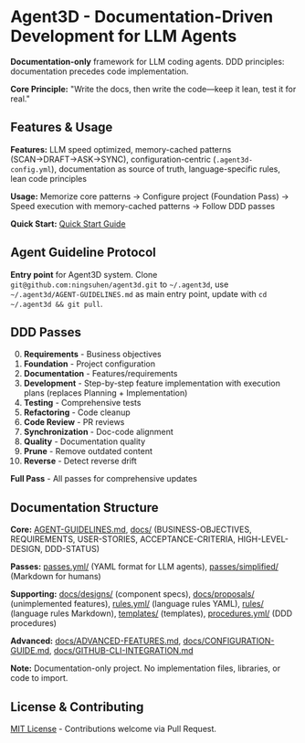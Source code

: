 # Agent3D - Documentation-Driven Development for LLM Agents

**Documentation-only** framework for LLM coding agents. DDD principles: documentation precedes code implementation.

**Core Principle:** "Write the docs, then write the code—keep it lean, test it for real."

## Features & Usage

**Features:** LLM speed optimized, memory-cached patterns (SCAN→DRAFT→ASK→SYNC), configuration-centric (`.agent3d-config.yml`), documentation as source of truth, language-specific rules, lean code principles

**Usage:** Memorize core patterns → Configure project (Foundation Pass) → Speed execution with memory-cached patterns → Follow DDD passes

**Quick Start:** [Quick Start Guide](docs/QUICK-START.md)

## Agent Guideline Protocol

**Entry point** for Agent3D system. Clone `git@github.com:ningsuhen/agent3d.git` to `~/.agent3d`, use `~/.agent3d/AGENT-GUIDELINES.md` as main entry point, update with `cd ~/.agent3d && git pull`.

## DDD Passes

0. **Requirements** - Business objectives
1. **Foundation** - Project configuration
2. **Documentation** - Features/requirements
3. **Development** - Step-by-step feature implementation with execution plans (replaces Planning + Implementation)
4. **Testing** - Comprehensive tests
5. **Refactoring** - Code cleanup
6. **Code Review** - PR reviews
7. **Synchronization** - Doc-code alignment
8. **Quality** - Documentation quality
9. **Prune** - Remove outdated content
10. **Reverse** - Detect reverse drift

**Full Pass** - All passes for comprehensive updates

## Documentation Structure

**Core:** [AGENT-GUIDELINES.md](AGENT-GUIDELINES.md), [docs/](docs/) (BUSINESS-OBJECTIVES, REQUIREMENTS, USER-STORIES, ACCEPTANCE-CRITERIA, HIGH-LEVEL-DESIGN, DDD-STATUS)

**Passes:** [passes.yml/](passes.yml/) (YAML format for LLM agents), [passes/simplified/](passes/simplified/) (Markdown for humans)

**Supporting:** [docs/designs/](docs/designs/) (component specs), [docs/proposals/](docs/proposals/) (unimplemented features), [rules.yml/](rules.yml/) (language rules YAML), [rules/](rules/) (language rules Markdown), [templates/](templates/) (templates), [procedures.yml/](procedures.yml/) (DDD procedures)

**Advanced:** [docs/ADVANCED-FEATURES.md](docs/ADVANCED-FEATURES.md), [docs/CONFIGURATION-GUIDE.md](docs/CONFIGURATION-GUIDE.md), [docs/GITHUB-CLI-INTEGRATION.md](docs/GITHUB-CLI-INTEGRATION.md)

**Note:** Documentation-only project. No implementation files, libraries, or code to import.

## License & Contributing

[MIT License](LICENSE) - Contributions welcome via Pull Request.
